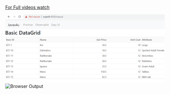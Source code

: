 [For Full videos watch](https://www.youtube.com/watch?v=NwgZ4R7HJIw&list=PLLhsXdvz0qjI68a8tLUUMyXmNhl608mcn)


![Browser Output](images/image_01.png)
![Browser Output](images/image_02.png)
